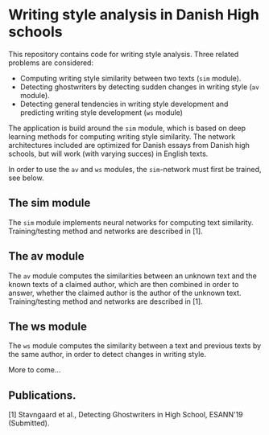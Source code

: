 # Writing style analysis in Danish High schools
This repository contains code for writing style analysis. Three related problems are considered:

* Computing writing style similarity between two texts (`sim` module).
* Detecting ghostwriters by detecting sudden changes in writing style (`av` module).
* Detecting general tendencies in writing style development and predicting writing style development (`ws` module)

The application is build around the `sim` module, which is based on deep learning methods for computing writing style similarity. The network architectures included are optimized for Danish essays from Danish high schools, but will work (with varying succes) in English texts.

In order to use the `av` and `ws` modules, the `sim`-network must first be trained, see below.

## The sim module
The `sim` module implements neural networks for computing text similarity. Training/testing method and networks are described in [1].

## The av module
The `av` module computes the similarities between an unknown text and the known texts of a claimed author, which are then combined in order to answer, whether the claimed author is the author of the unknown text. Training/testing method and networks are described in [1].

## The ws module
The `ws` module computes the similarity between a text and previous texts by the same author, in order to detect changes in writing style.

More to come...

## Publications.
[1] Stavngaard et al., Detecting Ghostwriters in High School, ESANN'19 (Submitted).
